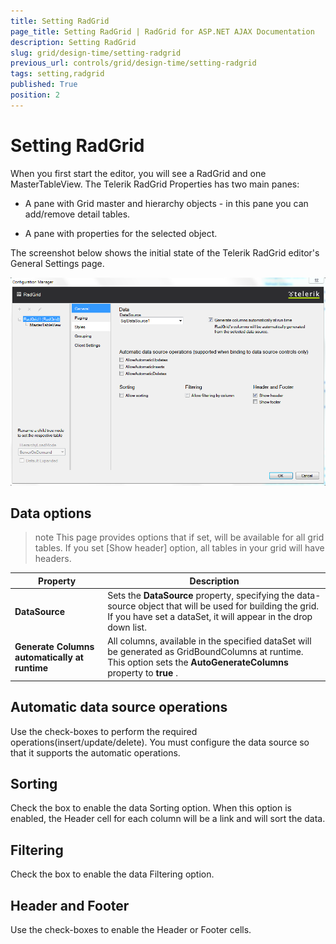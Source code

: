 ```yaml
---
title: Setting RadGrid
page_title: Setting RadGrid | RadGrid for ASP.NET AJAX Documentation
description: Setting RadGrid
slug: grid/design-time/setting-radgrid
previous_url: controls/grid/design-time/setting-radgrid
tags: setting,radgrid
published: True
position: 2
---
```


# Setting RadGrid



When you first start the editor, you will see a RadGrid and one MasterTableView. The Telerik RadGrid Properties has two main panes:

* A pane with Grid master and hierarchy objects - in this pane you can add/remove detail tables.

* A pane with properties for the selected object.

The screenshot below shows the initial state of the Telerik RadGrid editor's General Settings page.

![Setting RadGrid - General](images/grid_setting_radgrid.png)

## Data options

>note This page provides options that if set, will be available for all grid tables. If you set [Show header] option, all tables in your grid will have headers.
>



|  **Property**  |  **Description**  |
| ------ | ------ |
| **DataSource** |Sets the **DataSource** property, specifying the data-source object that will be used for building the grid. If you have set a dataSet, it will appear in the drop down list.|
| **Generate Columns automatically at runtime** |All columns, available in the specified dataSet will be generated as GridBoundColumns at runtime. This option sets the **AutoGenerateColumns** property to **true** .|

## Automatic data source operations

Use the check-boxes to perform the required operations(insert/update/delete). You must configure the data source so that it supports the automatic operations.

## Sorting

Check the box to enable the data Sorting option. When this option is enabled, the Header cell for each column will be a link and will sort the data.

## Filtering

Check the box to enable the data Filtering option.

## Header and Footer

Use the check-boxes to enable the Header or Footer cells.
